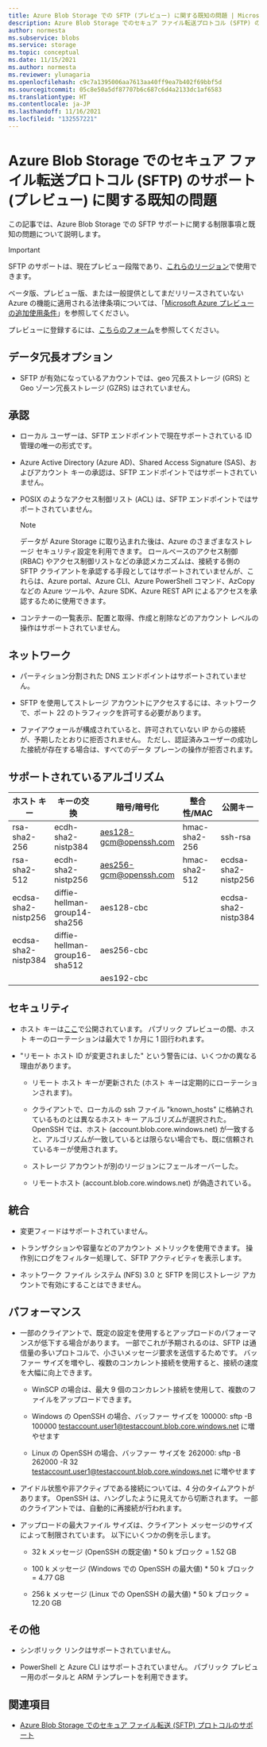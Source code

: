 ```yaml
---
title: Azure Blob Storage での SFTP (プレビュー) に関する既知の問題 | Microsoft Docs
description: Azure Blob Storage でのセキュア ファイル転送プロトコル (SFTP) のサポートに関する制限事項と既知の問題について説明します。
author: normesta
ms.subservice: blobs
ms.service: storage
ms.topic: conceptual
ms.date: 11/15/2021
ms.author: normesta
ms.reviewer: ylunagaria
ms.openlocfilehash: c9c7a1395006aa7613aa40ff9ea7b402f69bbf5d
ms.sourcegitcommit: 05c8e50a5df87707b6c687c6d4a2133dc1af6583
ms.translationtype: HT
ms.contentlocale: ja-JP
ms.lasthandoff: 11/16/2021
ms.locfileid: "132557221"
---
```

# <a name="known-issues-with-secure-file-transfer-protocol-sftp-support-in-azure-blob-storage-preview"></a>Azure Blob Storage でのセキュア ファイル転送プロトコル (SFTP) のサポート (プレビュー) に関する既知の問題

この記事では、Azure Blob Storage での SFTP サポートに関する制限事項と既知の問題について説明します。

> [!IMPORTANT]
> SFTP のサポートは、現在プレビュー段階であり、[これらのリージョン](secure-file-transfer-protocol-support.md#regional-availability)で使用できます。
> 
> ベータ版、プレビュー版、または一般提供としてまだリリースされていない Azure の機能に適用される法律条項については、「[Microsoft Azure プレビューの追加使用条件](https://azure.microsoft.com/support/legal/preview-supplemental-terms/)」を参照してください。
>
> プレビューに登録するには、[こちらのフォーム](https://forms.office.com/r/gZguN0j65Y)を参照してください。

## <a name="data-redundancy-options"></a>データ冗長オプション

- SFTP が有効になっているアカウントでは、geo 冗長ストレージ (GRS) と Geo ゾーン冗長ストレージ (GZRS) はされていません。

## <a name="authorization"></a>承認

- ローカル ユーザーは、SFTP エンドポイントで現在サポートされている ID 管理の唯一の形式です。

- Azure Active Directory (Azure AD)、Shared Access Signature (SAS)、およびアカウント キーの承認は、SFTP エンドポイントではサポートされていません。

- POSIX のようなアクセス制御リスト (ACL) は、SFTP エンドポイントではサポートされていません。

  > [!NOTE]
  > データが Azure Storage に取り込まれた後は、Azure のさまざまなストレージ セキュリティ設定を利用できます。 ロールベースのアクセス制御 (RBAC) やアクセス制御リストなどの承認メカニズムは、接続する側の SFTP クライアントを承認する手段としてはサポートされていませんが、これらは、Azure portal、Azure CLI、Azure PowerShell コマンド、AzCopy などの Azure ツールや、Azure SDK、Azure REST API によるアクセスを承認するために使用できます。 

- コンテナーの一覧表示、配置と取得、作成と削除などのアカウント レベルの操作はサポートされていません。
 
## <a name="networking"></a>ネットワーク

- パーティション分割された DNS エンドポイントはサポートされていません。

- SFTP を使用してストレージ アカウントにアクセスするには、ネットワークで、ポート 22 のトラフィックを許可する必要があります。

- ファイアウォールが構成されていると、許可されていない IP からの接続が、予期したとおりに拒否されません。 ただし、認証済みユーザーの成功した接続が存在する場合は、すべてのデータ プレーンの操作が拒否されます。

## <a name="supported-algorithms"></a>サポートされているアルゴリズム

| ホスト キー | キーの交換 | 暗号/暗号化 | 整合性/MAC | 公開キー |
|----------|--------------|--------------------|---------------|------------|
| rsa-sha2-256 | ecdh-sha2-nistp384 | aes128-gcm@openssh.com | hmac-sha2-256 | ssh-rsa |
| rsa-sha2-512 | ecdh-sha2-nistp256 | aes256-gcm@openssh.com | hmac-sha2-512 | ecdsa-sha2-nistp256 |
| ecdsa-sha2-nistp256 | diffie-hellman-group14-sha256 | aes128-cbc| | ecdsa-sha2-nistp384 |
| ecdsa-sha2-nistp384| diffie-hellman-group16-sha512 | aes256-cbc |  | 
||| aes192-cbc ||

## <a name="security"></a>セキュリティ

- ホスト キーは[ここ](secure-file-transfer-protocol-host-keys.md)で公開されています。 パブリック プレビューの間、ホスト キーのローテーションは最大で 1 か月に 1 回行われます。

- "リモート ホスト ID が変更されました" という警告には、いくつかの異なる理由があります。

  - リモート ホスト キーが更新された (ホスト キーは定期的にローテーションされます)。
  
  - クライアントで、ローカルの ssh ファイル "known_hosts" に格納されているものとは異なるホスト キー アルゴリズムが選択された。 OpenSSH では、ホスト (account.blob.core.windows.net) が一致すると、アルゴリズムが一致しているとは限らない場合でも、既に信頼されているキーが使用されます。
  
  - ストレージ アカウントが別のリージョンにフェールオーバーした。
  
  - リモートホスト (account.blob.core.windows.net) が偽造されている。

## <a name="integrations"></a>統合

- 変更フィードはサポートされていません。

- トランザクションや容量などのアカウント メトリックを使用できます。 操作別にログをフィルター処理して、SFTP アクティビティを表示します。

- ネットワーク ファイル システム (NFS) 3.0 と SFTP を同じストレージ アカウントで有効にすることはできません。

## <a name="performance"></a>パフォーマンス

- 一部のクライアントで、既定の設定を使用するとアップロードのパフォーマンスが低下する場合があります。 一部でこれが予期されるのは、SFTP は通信量の多いプロトコルで、小さいメッセージ要求を送信するためです。 バッファー サイズを増やし、複数のコンカレント接続を使用すると、接続の速度を大幅に向上できます。 

  - WinSCP の場合は、最大 9 個のコンカレント接続を使用して、複数のファイルをアップロードできます。 

  - Windows の OpenSSH の場合、バッファー サイズを 100000: sftp -B 100000 testaccount.user1@testaccount.blob.core.windows.net に増やせます 

  - Linux の OpenSSH の場合、バッファー サイズを 262000: sftp -B 262000 -R 32 testaccount.user1@testaccount.blob.core.windows.net に増やせます 

- アイドル状態や非アクティブである接続については、4 分のタイムアウトがあります。 OpenSSH は、ハングしたように見えてから切断されます。 一部のクライアントでは、自動的に再接続が行われます。 

- アップロードの最大ファイル サイズは、クライアント メッセージのサイズによって制限されています。 以下にいくつかの例を示します。 

  - 32 k メッセージ (OpenSSH の既定値) * 50 k ブロック = 1.52 GB 

  - 100 k メッセージ (Windows での OpenSSH の最大値) * 50 k ブロック = 4.77 GB 

  - 256 k メッセージ (Linux での OpenSSH の最大値) * 50 k ブロック = 12.20 GB 

## <a name="other"></a>その他

- シンボリック リンクはサポートされていません。

- PowerShell と Azure CLI はサポートされていません。 パブリック プレビュー用のポータルと ARM テンプレートを利用できます。

## <a name="see-also"></a>関連項目

- [Azure Blob Storage でのセキュア ファイル転送 (SFTP) プロトコルのサポート](secure-file-transfer-protocol-support.md)